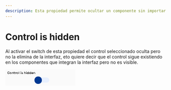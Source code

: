 ```yaml
---
description: Esta propiedad permite ocultar un componente sin importar sus dimensiones
---
```


# Control is hidden

Al activar el switch de esta propiedad el control seleccionado oculta pero no la elimina de la interfaz, eto quiere decir que el control sigue existiendo en los componentes que integran la interfaz pero no es visible.

![](../../.gitbook/assets/image%20%2893%29.png)

